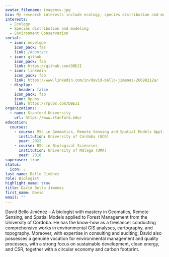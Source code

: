 ```yaml
---
avatar_filename: imagencv.jpg
bio: My research interests include ecology, species distribution and modeling.
interests:
  - Ecology
  - Species distribution and modeling
  - Environment Conservation
social:
  - icon: envelope
    icon_pack: fas
    link: /#contact
  - icon: github
    icon_pack: fab
    link: https://github.com/DBEJI
  - icon: linkedin
    icon_pack: fab
    link: https://www.linkedin.com/in/david-bello-jimenez-26698212a/
  - display:
      header: false
    icon_pack: fab
    icon: Rpubs
    link: https://rpubs.com/DBEJI
organizations:
  - name: Stanford University
    url: https://www.stanford.edu/
education:
  courses:
    - course: MSc in Geomatics, Remote Sensing and Spatial Models Applied to Forest Management
      institution: University of Córdoba (UCO)
      year: 2022
    - course: BSc in Biological Sciencies
      institution: University of Málaga (UMA)
      year: 2018
superuser: true
status:
  icon: ☕️
last_name: Bello Jiménez
role: Biologist
highlight_name: true
title: David Bello Jiménez
first_name: David
email: ""
---
```


David Bello Jiménez – A biologist with mastery in Geomatics, Remote Sensing, and Spatial Models applied to Forest Management from the University of Cordoba. He has the know-how as a freelancer conducting comprehensive works in environmental GIS analyses, cartography, and topography. Moreover, with expertise in consulting and auditing, David also possesses a genuine vocation for environmental management and quality processes, with a strong focus on sustainable development, clean energy, and CSR, together with a circular economy and carbon footprint.
